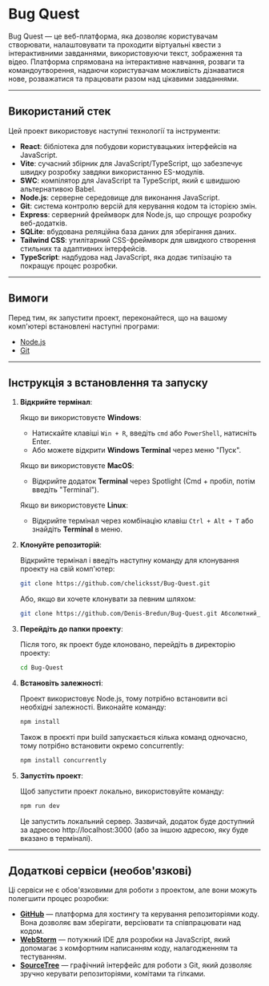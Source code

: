 # Bug Quest

Bug Quest — це веб-платформа, яка дозволяє користувачам створювати, налаштовувати та проходити віртуальні квести з інтерактивними завданнями, використовуючи текст, зображення та відео. Платформа спрямована на інтерактивне навчання, розваги та командоутворення, надаючи користувачам можливість дізнаватися нове, розважатися та працювати разом над цікавими завданнями.

---

## Використаний стек

Цей проект використовує наступні технології та інструменти:

- **React**: бібліотека для побудови користувацьких інтерфейсів на JavaScript.
- **Vite**: сучасний збірник для JavaScript/TypeScript, що забезпечує швидку розробку завдяки використанню ES-модулів.
- **SWC**: компілятор для JavaScript та TypeScript, який є швидшою альтернативою Babel.
- **Node.js**: серверне середовище для виконання JavaScript.
- **Git**: система контролю версій для керування кодом та історією змін.
- **Express**: серверний фреймворк для Node.js, що спрощує розробку веб-додатків.
- **SQLite**: вбудована реляційна база даних для зберігання даних.
- **Tailwind CSS**: утилітарний CSS-фреймворк для швидкого створення стильних та адаптивних інтерфейсів.
- **TypeScript**: надбудова над JavaScript, яка додає типізацію та покращує процес розробки.
  
---

## Вимоги

Перед тим, як запустити проект, переконайтеся, що на вашому комп'ютері встановлені наступні програми:

- [Node.js](https://nodejs.org/)
- [Git](https://git-scm.com/)

---

## Інструкція з встановлення та запуску

1. **Відкрийте термінал**:
   
   Якщо ви використовуєте **Windows**:
   - Натискайте клавіші `Win + R`, введіть `cmd` або `PowerShell`, натисніть Enter.
   - Або можете відкрити **Windows Terminal** через меню "Пуск".
   
   Якщо ви використовуєте **MacOS**:
   - Відкрийте додаток **Terminal** через Spotlight (Cmd + пробіл, потім введіть "Terminal").
   
   Якщо ви використовуєте **Linux**:
   - Відкрийте термінал через комбінацію клавіш `Ctrl + Alt + T` або знайдіть **Terminal** в меню.

2. **Клонуйте репозиторій**:
   
   Відкрийте термінал і введіть наступну команду для клонування проекту на свій комп'ютер:

   ```bash
   git clone https://github.com/chelicksst/Bug-Quest.git
   ```

   Або, якщо ви хочете клонувати за певним шляхом:

   ```bash
   git clone https://github.com/Denis-Bredun/Bug-Quest.git Абсолютний_Шлях_До_Папки
   ```
   
4. **Перейдіть до папки проекту**:

   Після того, як проект буде клоновано, перейдіть в директорію проекту:

   ```bash
   cd Bug-Quest
   ```

5. **Встановіть залежності**:

   Проект використовує Node.js, тому потрібно встановити всі необхідні залежності. Виконайте команду: 

   ```bash
   npm install
   ```

   Також в проєкті при build запускається кілька команд одночасно, тому потрібно встановити окремо concurrently:

   ```bash
   npm install concurrently
   ```

6. **Запустіть проект**:

   Щоб запустити проект локально, використовуйте команду:

   ```bash
   npm run dev
   ```

   Це запустить локальний сервер. Зазвичай, додаток буде доступний за адресою http://localhost:3000 (або за іншою адресою, яку буде вказано в терміналі).

---

## Додаткові сервіси (необов'язкові)

Ці сервіси не є обов'язковими для роботи з проектом, але вони можуть полегшити процес розробки: 
- **[GitHub](https://github.com/)** — платформа для хостингу та керування репозиторіями коду. Вона дозволяє вам зберігати, версіювати та співпрацювати над кодом.
- **[WebStorm](https://www.jetbrains.com/webstorm/)** — потужний IDE для розробки на JavaScript, який допомагає з комфортним написанням коду, налагодженням та тестуванням.
- **[SourceTree](https://www.sourcetreeapp.com/)** — графічний інтерфейс для роботи з Git, який дозволяє зручно керувати репозиторіями, комітами та гілками.
